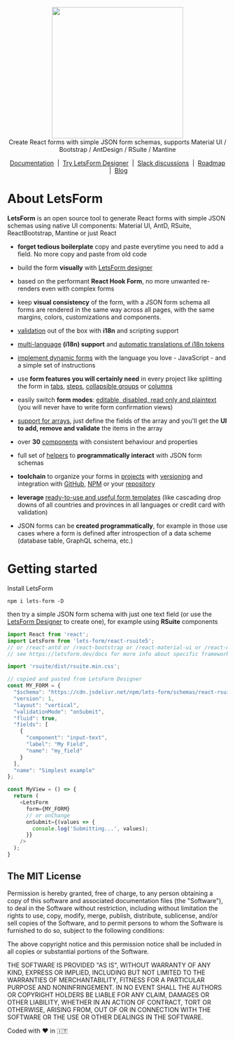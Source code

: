 <p align="center">
  <img width="300" src="https://raw.githubusercontent.com/guidone/lets-form/main/scripts/assets/logo-ext%403x.png">
  <br/>
   Create React forms with simple JSON form schemas, supports Material UI / Bootstrap / AntDesign / RSuite / Mantine
</p>
<p align="center">
  <a href="https://letsform.dev">Documentation</a>
  &nbsp;|&nbsp;
  <a href="https://designer.letsform.dev">Try LetsForm Designer</a>
  &nbsp;|&nbsp;
  <a href="https://join.slack.com/t/letsform/shared_invite/zt-2xk4z93h0-M29z7Fpd05nz2DJYqiQWUg">Slack discussions</a>
  &nbsp;|&nbsp;
  <a href="https://www.javascript-jedi.com/LetsForm-Roadmap-f09f7f46fcb14e7a860cd3a88b781bec">Roadmap</a>
  &nbsp;|&nbsp;
  <a href="https://www.javascript-jedi.com">Blog</a>
</p>

# About LetsForm
**LetsForm** is an open source tool to generate React forms with simple JSON schemas using native UI components: Material UI, AntD, RSuite, ReactBootstrap, Mantine or just React

* **forget tedious boilerplate** copy and paste everytime you need to add a field. No more copy and paste from old code

* build the form **visually** with [LetsForm designer](https://designer.letsform.dev)

* based on the performant **React Hook Form**, no more unwanted re-renders even with complex forms

* keep **visual consistency** of the form, with a JSON form schema all forms are rendered in the same way across all pages,
with the same margins, colors, customizations and components.

* [validation](https://letsform.dev/advanced/validation) out of the box with **i18n** and scripting support

* [multi-language](https://letsform.dev/lets-form-designer/automatic-translations) **(i18n) support** and
[automatic translations of i18n tokens](https://letsform.dev/lets-form-designer/i18n-support#autocomplete-translations)

* [implement dynamic forms](https://letsform.dev/advanced/form-scripts) with the language you love - JavaScript -
and a simple set of instructions

* use **form features you will certainly need** in every project like splitting the form in
[tabs](https://letsform.dev/components/tabs#tabs), [steps](https://letsform.dev/components/steps),
[collapsible groups](https://letsform.dev/components/group) or [columns](https://letsform.dev/components/two-columns)

* easily switch **form modes**: [editable, disabled, read only and plaintext](https://letsform.dev/advanced/form-modes)
(you will never have to write form confirmation views)

* [support for arrays](https://letsform.dev/components/array), just define the fields of the array and you'll get the
**UI to add, remove and validate** the items in the array

* over **30** [components](https://letsform.dev/components-matrix) with consistent behaviour and properties

* full set of [helpers](https://letsform.dev/advanced/helpers) to **programmatically interact** with JSON form schemas

* **toolchain** to organize your forms in [projects](https://letsform.dev/lets-form-designer/projects) with
[versioning](https://letsform.dev/lets-form-designer/versioning) and integration with
[GitHub](https://letsform.dev/lets-form-designer/export-to-github), [NPM](https://letsform.dev/lets-form-designer/export-to-npm)
or your [repository](https://letsform.dev/lets-form-designer/export-to-file)

* **leverage** [ready-to-use and useful form templates](https://letsform.dev//lets-form-designer/templates) (like cascading
drop downs of all countries and provinces in all languages or credit card with validation)

* JSON forms can be **created programmatically**, for example in those use cases where a form is defined after introspection
of a data scheme (database table, GraphQL schema, etc.)

# Getting started
Install LetsForm

```
npm i lets-form -D
```

then try a simple JSON form schema with just one text field (or use the [LetsForm Designer](https://designer.letsform.dev) to create one), for example using **RSuite** components

```js
import React from 'react';
import LetsForm from 'lets-form/react-rsuite5';
// or /react-antd or /react-bootstrap or /react-material-ui or /react-mantine or /react
// see https://letsform.dev/docs for more info about specific frameworks

import 'rsuite/dist/rsuite.min.css';

// copied and pasted from LetsForm Designer
const MY_FORM = {
  "$schema": "https://cdn.jsdelivr.net/npm/lets-form/schemas/react-rsuite5/form.json",
  "version": 1,
  "layout": "vertical",
  "validationMode": "onSubmit",
  "fluid": true,
  "fields": [
    {
      "component": "input-text",
      "label": "My Field",
      "name": "my_field"
    }
  ],
  "name": "Simplest example"
};

const MyView = () => {
  return (
    <LetsForm
      form={MY_FORM}
      // or onChange
      onSubmit={(values => {
        console.log('Submitting...', values);
      }}
    />
  );
}
```

## The MIT License
Permission is hereby granted, free of charge, to any person obtaining a copy
of this software and associated documentation files (the "Software"), to deal in the Software without restriction, including without limitation the rights to use, copy, modify, merge, publish, distribute, sublicense, and/or sell copies of the Software, and to permit persons to whom the Software is furnished to do so, subject to the following conditions:

The above copyright notice and this permission notice shall be included in
all copies or substantial portions of the Software.

THE SOFTWARE IS PROVIDED "AS IS", WITHOUT WARRANTY OF ANY KIND, EXPRESS OR IMPLIED, INCLUDING BUT NOT LIMITED TO THE WARRANTIES OF MERCHANTABILITY, FITNESS FOR A PARTICULAR PURPOSE AND NONINFRINGEMENT. IN NO EVENT SHALL THE
AUTHORS OR COPYRIGHT HOLDERS BE LIABLE FOR ANY CLAIM, DAMAGES OR OTHER LIABILITY, WHETHER IN AN ACTION OF CONTRACT, TORT OR OTHERWISE, ARISING FROM, OUT OF OR IN CONNECTION WITH THE SOFTWARE OR THE USE OR OTHER DEALINGS IN THE SOFTWARE.

Coded with :heart: in :it:
